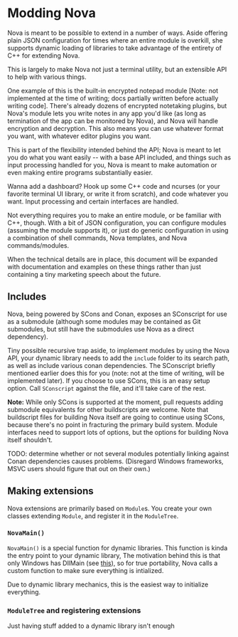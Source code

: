 # Modding Nova

Nova is meant to be possible to extend in a number of ways. Aside offering plain JSON configuration for times where an entire module is overkill, she supports dynamic loading of libraries to take advantage of the entirety of C++ for extending Nova.

This is largely to make Nova not just a terminal utility, but an extensible API to help with various things.

One example of this is the built-in encrypted notepad module [Note: not implemented at the time of writing; docs partially written before actually writing code]. There's already dozens of encrypted notetaking plugins, but Nova's module lets you write notes in any app you'd like (as long as termination of the app can be monitored by Nova), and Nova will handle encryption and decryption. This also means you can use whatever format you want, with whatever editor plugins you want.

This is part of the flexibility intended behind the API; Nova is meant to let you do what you want easily -- with a base API included, and things such as input processing handled for you, Nova is meant to make automation or even making entire programs substantially easier.

Wanna add a dashboard? Hook up some C++ code and ncurses (or your favorite terminal UI library, or write it from scratch), and code whatever you want. Input processing and certain interfaces are handled.

Not everything requires you to make an entire module, or be familiar with C++, though. With a bit of JSON configuration, you can configure modules (assuming the module supports it), or just do generic configuration in using a combination of shell commands, Nova templates, and Nova commands/modules.

When the technical details are in place, this document will be expanded with documentation and examples on these things rather than just containing a tiny marketing speech about the future.

## Includes

Nova, being powered by SCons and Conan, exposes an SConscript for use as a submodule (although some modules may be contained as Git submodules, but still have the submodules use Nova as a direct dependency).

Tiny possible recursive trap aside, to implement modules by using the Nova API, your dynamic library needs to add the `include` folder to its search path, as well as include various conan dependencies. The SConscript briefly mentioned earlier does this for you (note: not at the time of writing, will be implemented later). If you choose to use SCons, this is an easy setup option. Call `SConscript` against the file, and it'll take care of the rest.

**Note:** While only SCons is supported at the moment, pull requests adding submodule equivalents for other buildscripts are welcome. Note that buildscript files for building Nova itself are going to continue using SCons, because there's no point in fracturing the primary build system. Module interfaces need to support lots of options, but the options for building Nova itself shouldn't.

TODO: determine whether or not several modules potentially linking against Conan dependencies causes problems. (Disregard Windows frameworks, MSVC users should figure that out on their own.)

## Making extensions

Nova extensions are primarily based on `Module`s. You create your own classes extending `Module`, and register it in the `ModuleTree`.

### `NovaMain()`

`NovaMain()` is a special function for dynamic libraries. This function is kinda the entry point to your dynamic library, The motivation behind this is that only Windows has DllMain (see [this](https://stackoverflow.com/a/12463991/6296561)), so for true portability, Nova calls a custom function to make sure everything is intialized.

Due to dynamic library mechanics, this is the easiest way to initialize everything.

### `ModuleTree` and registering extensions

Just having stuff added to a dynamic library isn't enough
